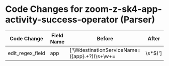 # Code Changes for zoom-z-sk4-app-activity-success-operator (Parser)

| Code Change | Field Name | Before | After |
|-------------|------------|--------|-------|
| edit_regex_field | app | ['\WdestinationServiceName=({app}.+?)(\s+\w+=|\s*$)'] | ['({app}Zoom)'] |